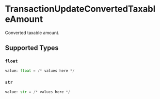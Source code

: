 # TransactionUpdateConvertedTaxableAmount

Converted taxable amount.


## Supported Types

### `float`

```python
value: float = /* values here */
```

### `str`

```python
value: str = /* values here */
```

